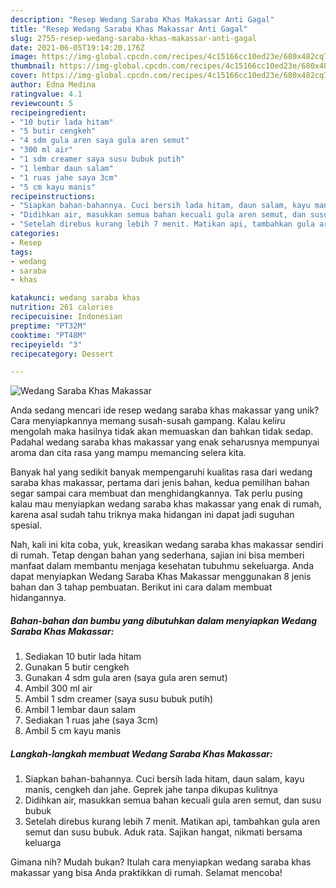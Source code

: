 ```yaml
---
description: "Resep Wedang Saraba Khas Makassar Anti Gagal"
title: "Resep Wedang Saraba Khas Makassar Anti Gagal"
slug: 2755-resep-wedang-saraba-khas-makassar-anti-gagal
date: 2021-06-05T19:14:20.176Z
image: https://img-global.cpcdn.com/recipes/4c15166cc10ed23e/680x482cq70/wedang-saraba-khas-makassar-foto-resep-utama.jpg
thumbnail: https://img-global.cpcdn.com/recipes/4c15166cc10ed23e/680x482cq70/wedang-saraba-khas-makassar-foto-resep-utama.jpg
cover: https://img-global.cpcdn.com/recipes/4c15166cc10ed23e/680x482cq70/wedang-saraba-khas-makassar-foto-resep-utama.jpg
author: Edna Medina
ratingvalue: 4.1
reviewcount: 5
recipeingredient:
- "10 butir lada hitam"
- "5 butir cengkeh"
- "4 sdm gula aren saya gula aren semut"
- "300 ml air"
- "1 sdm creamer saya susu bubuk putih"
- "1 lembar daun salam"
- "1 ruas jahe saya 3cm"
- "5 cm kayu manis"
recipeinstructions:
- "Siapkan bahan-bahannya. Cuci bersih lada hitam, daun salam, kayu manis, cengkeh dan jahe. Geprek jahe tanpa dikupas kulitnya"
- "Didihkan air, masukkan semua bahan kecuali gula aren semut, dan susu bubuk"
- "Setelah direbus kurang lebih 7 menit. Matikan api, tambahkan gula aren semut dan susu bubuk. Aduk rata. Sajikan hangat, nikmati bersama keluarga"
categories:
- Resep
tags:
- wedang
- saraba
- khas

katakunci: wedang saraba khas 
nutrition: 261 calories
recipecuisine: Indonesian
preptime: "PT32M"
cooktime: "PT48M"
recipeyield: "3"
recipecategory: Dessert

---
```



![Wedang Saraba Khas Makassar](https://img-global.cpcdn.com/recipes/4c15166cc10ed23e/680x482cq70/wedang-saraba-khas-makassar-foto-resep-utama.jpg)

Anda sedang mencari ide resep wedang saraba khas makassar yang unik? Cara menyiapkannya memang susah-susah gampang. Kalau keliru mengolah maka hasilnya tidak akan memuaskan dan bahkan tidak sedap. Padahal wedang saraba khas makassar yang enak seharusnya mempunyai aroma dan cita rasa yang mampu memancing selera kita.



Banyak hal yang sedikit banyak mempengaruhi kualitas rasa dari wedang saraba khas makassar, pertama dari jenis bahan, kedua pemilihan bahan segar sampai cara membuat dan menghidangkannya. Tak perlu pusing kalau mau menyiapkan wedang saraba khas makassar yang enak di rumah, karena asal sudah tahu triknya maka hidangan ini dapat jadi suguhan spesial.


Nah, kali ini kita coba, yuk, kreasikan wedang saraba khas makassar sendiri di rumah. Tetap dengan bahan yang sederhana, sajian ini bisa memberi manfaat dalam membantu menjaga kesehatan tubuhmu sekeluarga. Anda dapat menyiapkan Wedang Saraba Khas Makassar menggunakan 8 jenis bahan dan 3 tahap pembuatan. Berikut ini cara dalam membuat hidangannya.

<!--inarticleads1-->

##### Bahan-bahan dan bumbu yang dibutuhkan dalam menyiapkan Wedang Saraba Khas Makassar:

1. Sediakan 10 butir lada hitam
1. Gunakan 5 butir cengkeh
1. Gunakan 4 sdm gula aren (saya gula aren semut)
1. Ambil 300 ml air
1. Ambil 1 sdm creamer (saya susu bubuk putih)
1. Ambil 1 lembar daun salam
1. Sediakan 1 ruas jahe (saya 3cm)
1. Ambil 5 cm kayu manis




<!--inarticleads2-->

##### Langkah-langkah membuat Wedang Saraba Khas Makassar:

1. Siapkan bahan-bahannya. Cuci bersih lada hitam, daun salam, kayu manis, cengkeh dan jahe. Geprek jahe tanpa dikupas kulitnya
1. Didihkan air, masukkan semua bahan kecuali gula aren semut, dan susu bubuk
1. Setelah direbus kurang lebih 7 menit. Matikan api, tambahkan gula aren semut dan susu bubuk. Aduk rata. Sajikan hangat, nikmati bersama keluarga




Gimana nih? Mudah bukan? Itulah cara menyiapkan wedang saraba khas makassar yang bisa Anda praktikkan di rumah. Selamat mencoba!
